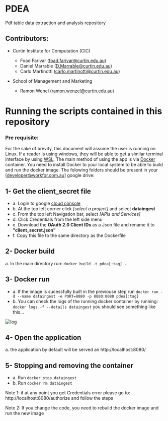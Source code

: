 # PDEA
Pdf table data extraction and analysis repository

## Contributors:
* Curtin Institute for Computation (CIC)
  * Foad Farivar (foad.farivar@curtin.edu.au)
  * Daniel Marrable (D.Marrable@curtin.edu.au)
  * Carlo Martinotti (carlo.martinotti@curtin.edu.au)
 
* School of Management and Marketing 
  * Ramon Wenel (ramon.wenzel@curtin.edu.au)

# Running the scripts contained in this repository

### Pre requisite: 
For the sake of brevity, this document will assume the user is running on Linux. If a reader is using windows, they will be able to get a similar terminal interface by using [WSL](https://docs.microsoft.com/en-us/windows/wsl/install). The main method of using the app is via [Docker](https://www.docker.com/) container. You need to install Docker to your local system to be able to build and run the docker image.
The folowing folders should be present in your [developer@workfor.com.au] google drive:



## 1- Get the client_secret file
- a. Login to google [cloud console](https://console.cloud.google.com/)  
- b. At the top left corner click *[select a project]* and select **dataingest** 
- c. From the top left Navigation bar, select *[APIs and Services]*
- d. Click Credentials from the left side menu
- e. Download the **OAuth 2.0 Client IDs** as a Json file and rename it to **"client_secret.json"**
- f. Copy this file to the same directory as the Dockerfile

## 2- Docker build
a. In the main directory run: ``` docker build -t pdea[:tag] . ```

## 3- Docker run
- a. If the image is sucessfully built in the previouse step run ``` docker run -d --name dataingest -e PORT=8080 -p 8080:8080 pdea[:tag] ```
- b. You can check the logs of the running docker container by running: ``` docker logs -f --details dataingest```
you should see something like this...

![log](https://user-images.githubusercontent.com/82791736/159834912-20fe3d03-4035-4c61-9886-ecd742d1a4d7.JPG)


## 4- Open the application
a. the application by default will be served an http://localhost:8080/

## 5- Stopping and removing the container
- a. Run ```docker stop dataingest```
- b. Run ```docker rm dataingest```

Note 1: if at any point you get Credentials error please go to: http://localhost:8080/authorize
and follow the steps 

Note 2: If you change the code, you need to rebuild the docker image and run the new image


